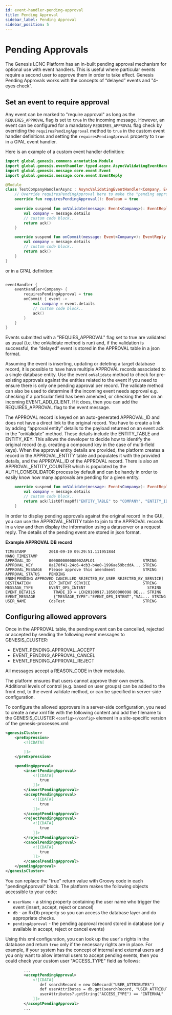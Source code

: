 ```yaml
---
id: event-handler-pending-approval
title: Pending Approval
sidebar_label: Pending Approval
sidebar_position: 5
---
```


# Pending Approvals

The Genesis LCNC Platform has an in-built pending approval mechanism for optional use with event handlers. This is useful where particular events require a second user to approve them in order to take effect. Genesis Pending Approvals works with the concepts of “delayed” events and "4-eyes check". 

## Set an event to require approval

Any event can be marked to "require approval" as long as the `REQUIRES_APPROVAL` flag is set to `true` in the incoming message. However, an event can be configured for a mandatory `REQUIRES_APPROVAL` flag check by overriding the `requiresPendingApproval` method to `true` in the custom event handler definitions and setting the `requiresPendingAproval` property to `true` in a GPAL event handler. 

Here is an example of a custom event handler definition:

 
```kotlin
import global.genesis.commons.annotation.Module
import global.genesis.eventhandler.typed.async.AsyncValidatingEventHandler
import global.genesis.message.core.event.Event
import global.genesis.message.core.event.EventReply

@Module
class TestCompanyHandlerAsync : AsyncValidatingEventHandler<Company, EventReply> {
    // Override requiresPendingApproval here to make the "pending approval" flow mandatory.
    override fun requiresPendingApproval(): Boolean = true
    
    override suspend fun onValidate(message: Event<Company>): EventReply {
        val company = message.details
        // custom code block..
        return ack()
    }

    override suspend fun onCommit(message: Event<Company>): EventReply {
        val company = message.details
        // custom code block..
        return ack()
    }
}
```

or in a GPAL definition:

```kotlin

eventHandler {
    eventHandler<Company> {
        requiresPendingApproval = true
        onCommit { event ->
            val company = event.details
            // custom code block..
            ack()
        }
    }
}
```

Events submitted with a "REQUIES_APPROVAL" flag set to true are validated as usual (i.e. the onValidate method is run) and, if the validation is successful, the “delayed” event is stored in the APPROVAL table in a json format. 


Assuming the event is inserting, updating or deleting a target database record, it is possible to have have multiple APPROVAL records associated to a single database entity. Use the event `onValidate` method to check for pre-existing approvals against the entities related to the event if you need to ensure there is only one pending approval per record. The validate method can also be used to determine if the incoming event needs approval e.g. checking if a particular field has been amended, or checking the tier on an incoming EVENT_ADD_CLIENT. If it does, then you can add the REQUIRES_APPROVAL flag to the event message.

The APPROVAL record is keyed on an auto-generated APPROVAL_ID and does not have a direct link to the original record. You have to create a link by adding “approval entity” details to the payload returned on an event ack in the "onValidate" method. These details include the ENTITY_TABLE and ENTITY_KEY. This allows the developer to decide how to identify the original record (e.g. creating a compound key in the case of multi-field keys). When the approval entity details are provided, the platform creates a record in the APPROVAL_ENTITY table and populates it with the provided details, and the APPROVAL_ID of the APPROVAL record. There is also an APPROVAL_ENTITY_COUNTER which is populated by the AUTH_CONSOLIDATOR process by default and can be handy in order to easily know how many approvals are pending for a given entity.


```kotlin
    override suspend fun onValidate(message: Event<Company>): EventReply {
        val company = message.details
        // custom code block..
        return ack(listOf(mapOf("ENTITY_TABLE" to "COMPANY", "ENTITY_ID" to company.companyId)))
    }
```


In order to display pending approvals against the original record in the GUI, you can use the APPROVAL_ENTITY table to join to the APPROVAL records in a view and then display the information using a dataserver or a request reply. The details of the pending event are stored in json format.


**Example APPROVAL DB record**


```DbM
TIMESTAMP          2018-09-19 09:29:51.111951844            NANO_TIMESTAMP
APPROVAL_ID        000000000000002APLO1                     STRING
APPROVAL_KEY       8a178f41-24c6-4cb3-b4e0-1996ae59bcddA... STRING
APPROVAL_MESSAGE   Please approve this amendment            STRING
APPROVAL_STATUS    PENDING                                  ENUM[PENDING APPROVED CANCELLED REJECTED_BY_USER REJECTED_BY_SERVICE]
DESTINATION        EEP_INTENT_SERVICE                       STRING
MESSAGE_TYPE       EVENT_OPS_INTENT                           STRING
EVENT_DETAILS        TRADE_ID = LCH20180917.18500000098 DE... STRING
EVENT_MESSAGE        {"MESSAGE_TYPE":"EVENT_OPS_INTENT","VAL... STRING
USER_NAME          CdsTest                                  STRING
```

## Configuring allowed approvers

Once in the APPROVAL table, the pending event can be cancelled, rejected or accepted by sending the following event messages to GENESIS_CLUSTER: 

- EVENT_PENDING_APPROVAL_ACCEPT
- EVENT_PENDING_APPROVAL_CANCEL
- EVENT_PENDING_APPROVAL_REJECT

All messages accept a REASON_CODE in their metadata.

The platform ensures that users cannot approve their own events. Additional levels of control (e.g. based on user groups) can be added to the front end, to the event validate method, or can be specified in server-side configuration.

To configure the allowed approvers in a server-side configuration, you need to create a new xml file with the following content and add the filename to the GENESIS_CLUSTER `<config></config>` element in a site-specific version of the genesis-processes.xml:

```xml
<genesisCluster>
    <preExpression>
        <![CDATA[

        ]]>
    </preExpression>

    <pendingApproval>
        <insertPendingApproval>
            <![CDATA[
               true
            ]]>
        </insertPendingApproval>
        <acceptPendingApproval>
            <![CDATA[
               true
            ]]>
        </acceptPendingApproval>
        <rejectPendingApproval>
            <![CDATA[
               true
            ]]>
        </rejectPendingApproval>
        <cancelPendingApproval>
            <![CDATA[
               true
            ]]>
        </cancelPendingApproval>
    </pendingApproval>
</genesisCluster>
```

You can replace the "true" return value with Groovy code in each "pendingApproval" block. The platform makes the following objects accessible to your code:

- `userName` - a string property containing the user name who trigger the event (insert, accept, reject or cancel)
- `db` - an RxDb property so you can access the database layer and do appropriate checks.
- `pendingApproval` - the pending approval record stored in database (only available in accept, reject or cancel events)

Using this xml configuration, you can look up the user's rights in the database and return `true` only if the necessary rights are in place. For example, if your system has the concept of internal and external users and you only want to allow internal users to accept pending events, then you could check your custom user "ACCESS_TYPE" field as follows:

```xml
        ...
        <acceptPendingApproval>
            <![CDATA[
               def searchRecord = new DbRecord("USER_ATTRIBUTES")
               def userAttributes = db.get(searchRecord, "USER_ATTRIBUTES_BY_USER_NAME")
               userAttributes?.getString("ACCESS_TYPE") == "INTERNAL"
            ]]>
        </acceptPendingApproval>
        ...
```

